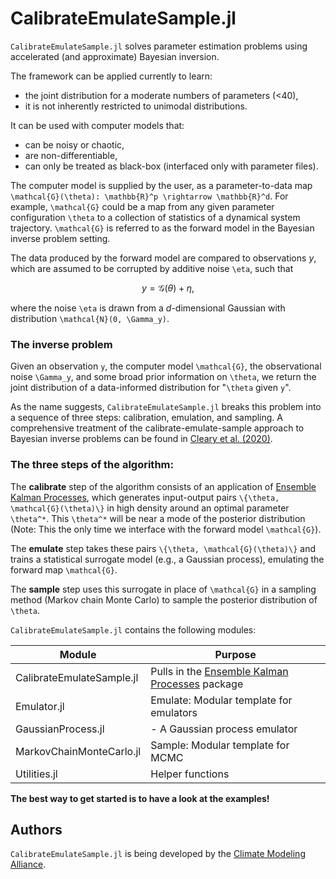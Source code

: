 # CalibrateEmulateSample.jl

`CalibrateEmulateSample.jl` solves parameter estimation problems using accelerated (and approximate) Bayesian inversion.

The framework can be applied currently to learn:
- the joint distribution for a moderate numbers of parameters (<40),
- it is not inherently restricted to unimodal distributions.

It can be used with computer models that:
- can be noisy or chaotic,
- are non-differentiable,
- can only be treated as black-box (interfaced only with parameter files).

The computer model is supplied by the user, as a parameter-to-data map ``\mathcal{G}(\theta): \mathbb{R}^p \rightarrow \mathbb{R}^d``. For example, ``\mathcal{G}`` could be a map from any given parameter configuration ``\theta`` to a collection of statistics of a dynamical system trajectory. ``\mathcal{G}`` is referred to as the forward model in the Bayesian inverse problem setting.

The data produced by the forward model are compared to observations $y$, which are assumed to be corrupted by additive noise ``\eta``, such that
```math
y = \mathcal{G}(\theta) + \eta,
```
where the noise ``\eta`` is drawn from a $d$-dimensional Gaussian with distribution ``\mathcal{N}(0, \Gamma_y)``.

### The inverse problem

Given an observation ``y``, the computer model ``\mathcal{G}``, the observational noise ``\Gamma_y``, and some broad prior information on ``\theta``, we return the joint distribution of a data-informed distribution for "``\theta`` given ``y``".
 
As the name suggests, `CalibrateEmulateSample.jl` breaks this problem into a sequence of three steps: calibration, emulation, and sampling. A comprehensive treatment of the calibrate-emulate-sample approach to Bayesian inverse problems can be found in [Cleary et al. (2020)](https://arxiv.org/pdf/2001.03689.pdf).

### The three steps of the algorithm:

The **calibrate** step of the algorithm consists of an application of [Ensemble Kalman Processes](https://github.com/CliMA/EnsembleKalmanProcesses.jl), which generates input-output pairs ``\{\theta, \mathcal{G}(\theta)\}`` in high density around an optimal parameter ``\theta^*``. This ``\theta^*`` will be near a mode of the posterior distribution (Note: This the only time we interface with the forward model ``\mathcal{G}``).

The **emulate** step takes these pairs ``\{\theta, \mathcal{G}(\theta)\}`` and trains a statistical surrogate model (e.g., a Gaussian process), emulating the forward map ``\mathcal{G}``.

The **sample** step uses this surrogate in place of ``\mathcal{G}`` in a sampling method (Markov chain Monte Carlo) to sample the posterior distribution of ``\theta``.

`CalibrateEmulateSample.jl` contains the following modules:

Module                       | Purpose
-----------------------------|--------------------------------------------------------
CalibrateEmulateSample.jl    | Pulls in the [Ensemble Kalman Processes](https://github.com/CliMA/EnsembleKalmanProcesses.jl) package
Emulator.jl                  | Emulate: Modular template for emulators
GaussianProcess.jl           | - A Gaussian process emulator
MarkovChainMonteCarlo.jl     | Sample: Modular template for MCMC 
Utilities.jl                 | Helper functions

**The best way to get started is to have a look at the examples!**

## Authors

`CalibrateEmulateSample.jl` is being developed by the [Climate Modeling
Alliance](https://clima.caltech.edu).